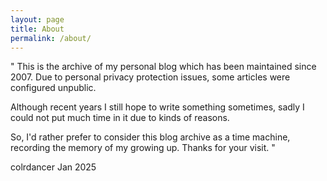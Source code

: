 ```yaml
---
layout: page
title: About
permalink: /about/
---
```


"
This is the archive of my personal blog which has been maintained since 2007. Due to personal privacy protection issues, some articles were configured unpublic.

Although recent years I still hope to write something sometimes, sadly I could not put much time in it due to kinds of reasons.
      
So, I'd rather prefer to consider this blog archive as a time machine, recording the memory of my growing up. Thanks for your visit.
"

colrdancer
Jan 2025

